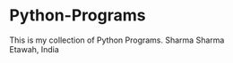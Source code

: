 # Python-Programs

This is my collection of Python Programs.
 Sharma Sharma </br>
 Etawah, India</br>
 </hr>
